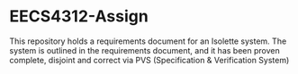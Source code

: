# EECS4312-Assign

This repository holds a requirements document for an Isolette system. The system is outlined in the requirements document, and it has been proven complete, disjoint and correct via PVS (Specification & Verification System)
